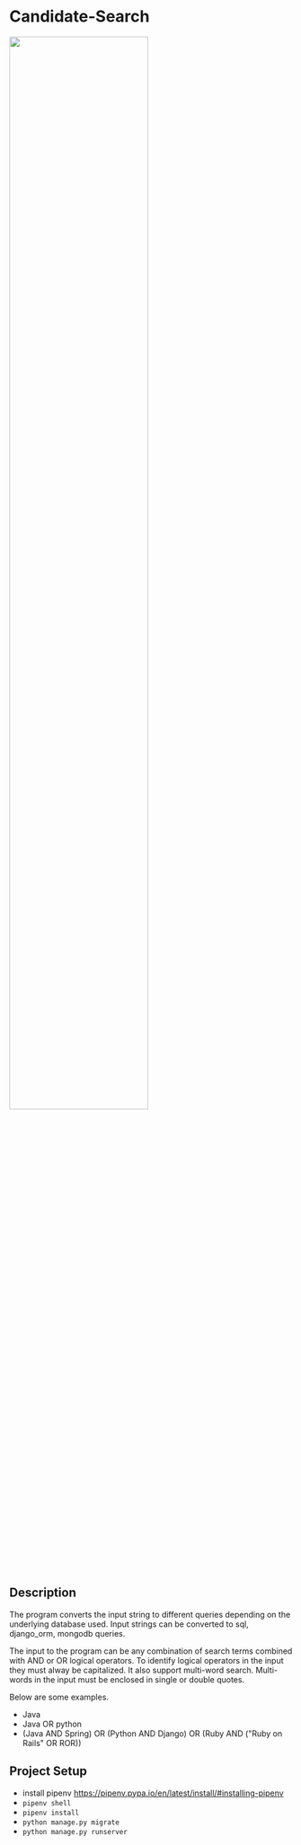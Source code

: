 # Candidate-Search

<img src="https://user-images.githubusercontent.com/23191602/158433487-9604fe94-796b-4523-ba5f-89c26267fcf8.png" width=70%>

## Description

The program converts the input string to different queries depending on the underlying database used.
Input strings can  be converted to sql, django_orm, mongodb queries.

The input to the program can be any combination of search terms combined with AND or OR logical operators. To identify logical operators in the input they must alway be capitalized. It also support multi-word search. Multi-words in the input must be enclosed in single or double quotes.

Below are some examples.
- Java 
- Java OR python 
- (Java AND Spring) OR (Python AND Django) OR (Ruby AND ("Ruby on Rails" OR ROR))


## Project Setup

- install pipenv https://pipenv.pypa.io/en/latest/install/#installing-pipenv
- `pipenv shell`
- `pipenv install`
- `python manage.py migrate`
- `python manage.py runserver`
